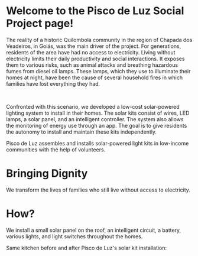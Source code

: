 # Welcome to the Pisco de Luz Social Project page!

<p>The reality of a historic Quilombola community in the region of Chapada dos Veadeiros, in Goiás, was the main driver of the project. For generations, residents of the area have had no access to electricity. Living without electricity limits their daily productivity and social interactions. It exposes them to various risks, such as animal attacks and breathing hazardous fumes from diesel oil lamps. These lamps, which they use to illuminate their homes at night, have been the cause of several household fires in which families have lost everything they had.</p>
​
<p>Confronted with this scenario, we developed a low-cost solar-powered lighting system to install in their homes. The solar kits consist of wires, LED lamps, a solar panel, and an intelligent controller. The system also allows the monitoring of energy use through an app. The goal is to give residents the autonomy to install and maintain these kits independently.</p>


Pisco de Luz assembles and installs solar-powered light kits in low-income communities with the help of volunteers.

# Bringing Dignity

We transform the lives of families who still live without access to electricity. 

# How?

We install a small solar panel on the roof, an intelligent circuit, a battery, various lights, and light switches throughout the homes.



Same kitchen before and after Pisco de Luz's solar kit installation:
